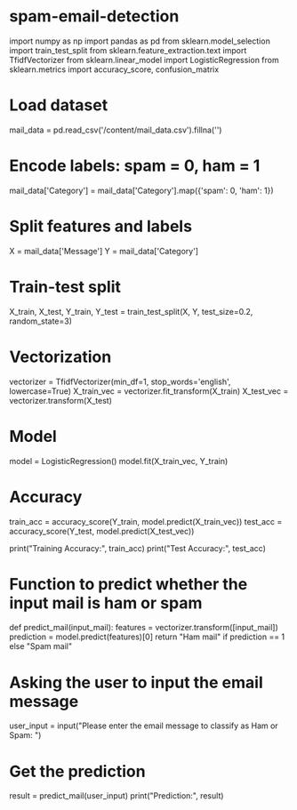 # spam-email-detection
import numpy as np
import pandas as pd
from sklearn.model_selection import train_test_split
from sklearn.feature_extraction.text import TfidfVectorizer
from sklearn.linear_model import LogisticRegression
from sklearn.metrics import accuracy_score, confusion_matrix

# Load dataset
mail_data = pd.read_csv('/content/mail_data.csv').fillna('')

# Encode labels: spam = 0, ham = 1
mail_data['Category'] = mail_data['Category'].map({'spam': 0, 'ham': 1})

# Split features and labels
X = mail_data['Message']
Y = mail_data['Category']

# Train-test split
X_train, X_test, Y_train, Y_test = train_test_split(X, Y, test_size=0.2, random_state=3)

# Vectorization
vectorizer = TfidfVectorizer(min_df=1, stop_words='english', lowercase=True)
X_train_vec = vectorizer.fit_transform(X_train)
X_test_vec = vectorizer.transform(X_test)

# Model
model = LogisticRegression()
model.fit(X_train_vec, Y_train)

# Accuracy
train_acc = accuracy_score(Y_train, model.predict(X_train_vec))
test_acc = accuracy_score(Y_test, model.predict(X_test_vec))

print("Training Accuracy:", train_acc)
print("Test Accuracy:", test_acc)

# Function to predict whether the input mail is ham or spam
def predict_mail(input_mail):
    features = vectorizer.transform([input_mail])
    prediction = model.predict(features)[0]
    return "Ham mail" if prediction == 1 else "Spam mail"

# Asking the user to input the email message
user_input = input("Please enter the email message to classify as Ham or Spam: ")

# Get the prediction
result = predict_mail(user_input)
print("Prediction:", result)
